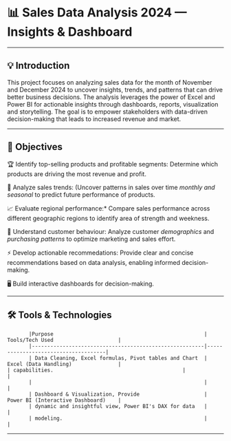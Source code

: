# 📊 Sales Data Analysis 2024 — Insights & Dashboard

---

## 💡 Introduction
This project focuses on analyzing sales data for the month of November and December 2024 to uncover insights, trends, and patterns that can drive better business decisions. The analysis leverages the power of Excel and Power BI for actionable insights through dashboards, reports, visualization and storytelling. The goal is to empower stakeholders with data-driven decision-making that leads to increased revenue and market.

---

## 🎯 Objectives

🏆 Identify top-selling products and profitable segments: Determine which products are driving the most revenue and profit.

🔎 Analyze sales trends: (Uncover patterns in sales over time *monthly and seasonal* to predict future performance of products.

📈 Evaluate regional performance:* Compare sales performance across different geographic regions to identify area of strength and weekness.

📌 Understand customer behaviour: Analyze customer *demographics* and *purchasing patterns* to optimize marketing and sales effort.

⚡ Develop actionable recommedations: Provide clear and concise recommendations based on data analysis, enabling informed decision-making.
 
🖥️ Build interactive dashboards for decision-making.

---

## 🛠️ Tools & Technologies

           |Purpose                                                 | Tools/Tech Used                     |
           |--------------------------------------------------------|-------------------------------------|
           | Data Cleaning, Excel formulas, Pivot tables and Chart  | Excel (Data Handling)               |                                         | capabilities.                                          |                                     |                      
           |                                                        |                                     |                              
           | Dashboard & Visualization, Provide                     | Power BI (Interactive Dashboard)    |
           | dynamic and insightful view, Power BI's DAX for data   |                                     |
           | modeling.                                              |                                     |         

---

